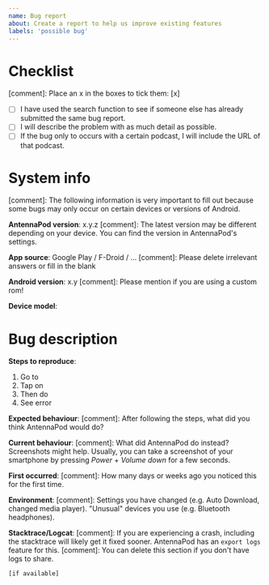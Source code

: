 ```yaml
---
name: Bug report
about: Create a report to help us improve existing features
labels: 'possible bug'
---
```


# Checklist
[comment]: Place an x in the boxes to tick them: [x]

- [ ] I have used the search function to see if someone else has already submitted the same bug report.
- [ ] I will describe the problem with as much detail as possible.
- [ ] If the bug only to occurs with a certain podcast, I will include the URL of that podcast.

# System info
[comment]: The following information is very important to fill out because some bugs may only occur on certain devices or versions of Android.

**AntennaPod version**: x.y.z
[comment]: The latest version may be different depending on your device. You can find the version in AntennaPod's settings.

**App source**: Google Play / F-Droid / ...
[comment]: Please delete irrelevant answers or fill in the blank

**Android version**: x.y
[comment]: Please mention if you are using a custom rom!

**Device model**:

# Bug description

**Steps to reproduce**:
1. Go to
2. Tap on
3. Then do
4. See error

**Expected behaviour**:
[comment]: After following the steps, what did you think AntennaPod would do?

**Current behaviour**:
[comment]: What did AntennaPod do instead? Screenshots might help. Usually, you can take a screenshot of your smartphone by pressing *Power* + *Volume down* for a few seconds.

**First occurred**:
[comment]: How many days or weeks ago you noticed this for the first time.

**Environment**:
[comment]: Settings you have changed (e.g. Auto Download, changed media player). "Unusual" devices you use (e.g. Bluetooth headphones).

**Stacktrace/Logcat**:
[comment]: If you are experiencing a crash, including the stacktrace will likely get it fixed sooner. AntennaPod has an `export logs` feature for this.
[comment]: You can delete this section if you don't have logs to share.
```
[if available]
```
